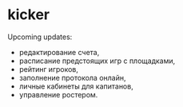 # kicker
Upcoming updates:
<ul>
  <li>редактирование счета,</li>
<li>расписание предстоящих игр с площадками,</li>
<li>рейтинг игроков,</li>
<li>заполнение протокола онлайн,</li>
<li>личные кабинеты для капитанов,</li>
<li>управление ростером.</li>
</ul>
